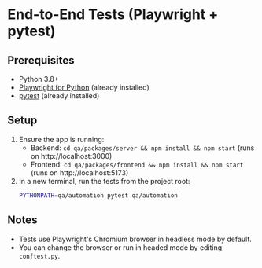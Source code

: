 # End-to-End Tests (Playwright + pytest)

## Prerequisites
- Python 3.8+
- [Playwright for Python](https://playwright.dev/python/) (already installed)
- [pytest](https://docs.pytest.org/en/stable/) (already installed)

## Setup
1. Ensure the app is running:
   - Backend: `cd qa/packages/server && npm install && npm start` (runs on http://localhost:3000)
   - Frontend: `cd qa/packages/frontend && npm install && npm start` (runs on http://localhost:5173)
2. In a new terminal, run the tests from the project root:
   ```sh
   PYTHONPATH=qa/automation pytest qa/automation
   ```

## Notes
- Tests use Playwright's Chromium browser in headless mode by default.
- You can change the browser or run in headed mode by editing `conftest.py`. 